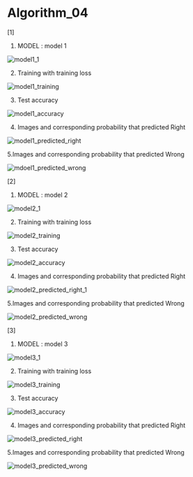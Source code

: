 # Algorithm_04

[1]
1. MODEL : model 1

![model1_1](https://user-images.githubusercontent.com/66271193/83517741-5e67a080-a514-11ea-9bda-80584e8b0262.png)

2. Training with training loss

![model1_training](https://user-images.githubusercontent.com/66271193/83517953-bdc5b080-a514-11ea-984b-5ff2b84136cc.png)

3. Test accuracy

![model1_accuracy](https://user-images.githubusercontent.com/66271193/83518074-f36a9980-a514-11ea-862b-8f3c9df84bfa.png)

4. Images and corresponding probability that predicted Right

![model1_predicted_right](https://user-images.githubusercontent.com/66271193/83518082-f6fe2080-a514-11ea-8be2-25296b0dd940.png)

5.Images and corresponding probability that predicted Wrong

![mdoel1_predicted_wrong](https://user-images.githubusercontent.com/66271193/83518093-fbc2d480-a514-11ea-8820-f35e4729f015.png)




[2]
1. MODEL : model 2

![model2_1](https://user-images.githubusercontent.com/66271193/83518507-7b50a380-a515-11ea-9a96-cbb8be201a9b.png)

2. Training with training loss

![model2_training](https://user-images.githubusercontent.com/66271193/83518515-7d1a6700-a515-11ea-92ea-2cca9d3c5dc7.png)

3. Test accuracy

![model2_accuracy](https://user-images.githubusercontent.com/66271193/83518523-80155780-a515-11ea-9397-cd5a73455b97.png)

4. Images and corresponding probability that predicted Right

![model2_predicted_right_1](https://user-images.githubusercontent.com/66271193/83518526-81df1b00-a515-11ea-87e1-6f3dbdfc29bd.png)

5.Images and corresponding probability that predicted Wrong

![model2_predicted_wrong](https://user-images.githubusercontent.com/66271193/83518781-dc787700-a515-11ea-819b-7fcb302b8e55.png)




[3]
1. MODEL : model 3

![model3_1](https://user-images.githubusercontent.com/66271193/83519087-61639080-a516-11ea-8406-5b82ed6e8fb1.png)

2. Training with training loss

![model3_training](https://user-images.githubusercontent.com/66271193/83519092-63c5ea80-a516-11ea-83e4-1b5f64f2c85d.png)

3. Test accuracy

![model3_accuracy](https://user-images.githubusercontent.com/66271193/83519094-658fae00-a516-11ea-86ef-a24bf1c0702b.png)

4. Images and corresponding probability that predicted Right

![model3_predicted_right](https://user-images.githubusercontent.com/66271193/83519098-67597180-a516-11ea-82fc-14cedbe0ea80.png)

5.Images and corresponding probability that predicted Wrong

![model3_predicted_wrong](https://user-images.githubusercontent.com/66271193/83519102-6a546200-a516-11ea-97a2-86e2d09240f8.png)




